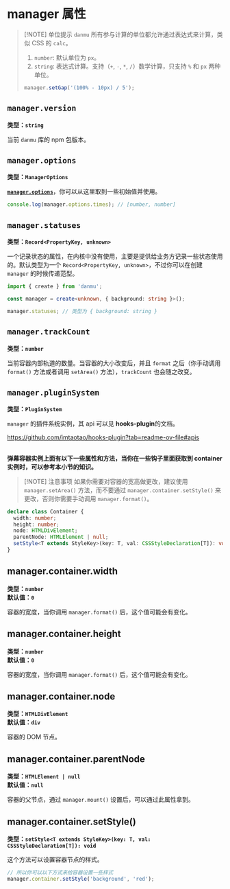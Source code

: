 # manager 属性

> [!NOTE] 单位提示
> `danmu` 所有参与计算的单位都允许通过表达式来计算，类似 CSS 的 `calc`。
> 1. `number`: 默认单位为 `px`。
> 2. `string`: 表达式计算。支持（`+`, `-`, `*`, `/`）数学计算，只支持 `%` 和 `px` 两种单位。
> ```ts
> manager.setGap('(100% - 10px) / 5');
> ```


## `manager.version`

**类型：`string`**

当前 `danmu` 库的 npm 包版本。


## `manager.options`

**类型：`ManagerOptions`**

[**`manager.options`**](./manager-config)，你可以从这里取到一些初始值并使用。

```ts
console.log(manager.options.times); // [number, number]
```


## `manager.statuses`

**类型：`Record<PropertyKey, unknown>`**

一个记录状态的属性，在内核中没有使用，主要是提供给业务方记录一些状态使用的。默认类型为一个 `Record<PropertyKey, unknown>`，不过你可以在创建 `manager` 的时候传递范型。

```ts {3}
import { create } from 'danmu';

const manager = create<unknown, { background: string }>();

manager.statuses; // 类型为 { background: string }
```


## `manager.trackCount`

**类型：`number`**

当前容器内部轨道的数量。当容器的大小改变后，并且 `format` 之后（你手动调用 `format()` 方法或者调用 `setArea()` 方法），`trackCount` 也会随之改变。


## `manager.pluginSystem`

**类型：`PluginSystem`**

`manager` 的插件系统实例，其 api 可以见 **hooks-plugin**的文档。

https://github.com/imtaotao/hooks-plugin?tab=readme-ov-file#apis


<h2></h2>

**弹幕容器实例上面有以下一些属性和方法，当你在一些钩子里面获取到 container 实例时，可以参考本小节的知识。**

> [!NOTE] 注意事项
> 如果你需要对容器的宽高做更改，建议使用 `manager.setArea()` 方法，而不要通过 `manager.container.setStyle()` 来更改，否则你需要手动调用 `manager.format()`。

```ts
declare class Container {
  width: number;
  height: number;
  node: HTMLDivElement;
  parentNode: HTMLElement | null;
  setStyle<T extends StyleKey>(key: T, val: CSSStyleDeclaration[T]): void;
}
```

## manager.container.width


**类型：`number`**<br/>
**默认值：`0`**

容器的宽度，当你调用 `manager.format()` 后，这个值可能会有变化。


## manager.container.height

**类型：`number`**<br/>
**默认值：`0`**

容器的宽度，当你调用 `manager.format()` 后，这个值可能会有变化。


## manager.container.node

**类型：`HTMLDivElement`**<br/>
**默认值：`div`**

容器的 DOM 节点。


## manager.container.parentNode

**类型：`HTMLElement | null`**<br/>
**默认值：`null`**

容器的父节点，通过 `manager.mount()` 设置后，可以通过此属性拿到。


## manager.container.setStyle()

**类型：`setStyle<T extends StyleKey>(key: T, val: CSSStyleDeclaration[T]): void`**

这个方法可以设置容器节点的样式。

```ts
// 所以你可以以下方式来给容器设置一些样式
manager.container.setStyle('background', 'red');
```